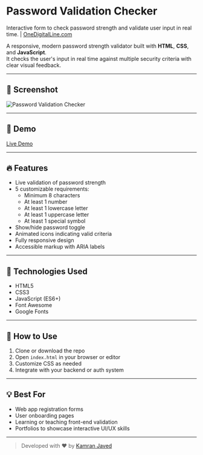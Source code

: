 # Password Validation Checker
Interactive form to check password strength and validate user input in real time. | [OneDigitalLine.com](https://onedigitalline.com)

A responsive, modern password strength validator built with **HTML**, **CSS**, and **JavaScript**.  
It checks the user's input in real time against multiple security criteria with clear visual feedback.

---

## 📸 Screenshot
![Password Validation Checker](https://github.com/user-attachments/assets/c2b71062-c0ba-46ae-b2a1-a159215212c7)

---

## 🚀 Demo
[Live Demo](https://projects.kamranjaved.online/password-validation-checker)

---

## 🔥 Features
- Live validation of password strength
- 5 customizable requirements:
  - Minimum 8 characters
  - At least 1 number
  - At least 1 lowercase letter
  - At least 1 uppercase letter
  - At least 1 special symbol
- Show/hide password toggle
- Animated icons indicating valid criteria
- Fully responsive design
- Accessible markup with ARIA labels

---

## 🧰 Technologies Used
- HTML5
- CSS3
- JavaScript (ES6+)
- Font Awesome
- Google Fonts

---

## 📂 How to Use
1. Clone or download the repo
2. Open `index.html` in your browser or editor
3. Customize CSS as needed
4. Integrate with your backend or auth system

---

## 💡 Best For
- Web app registration forms
- User onboarding pages
- Learning or teaching front-end validation
- Portfolios to showcase interactive UI/UX skills

---

> Developed with ❤️ by [Kamran Javed](https://kamranjaved.online)

